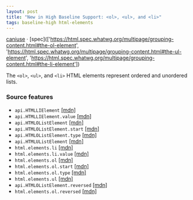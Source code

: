 ```yaml
---
layout: post
title: "New in High Baseline Support: <ol>, <ul>, and <li>"
tags: baseline-high html-elements
---
```


[caniuse](https://caniuse.com/?search=list-elements) · [spec](['https://html.spec.whatwg.org/multipage/grouping-content.html#the-ol-element', 'https://html.spec.whatwg.org/multipage/grouping-content.html#the-ul-element', 'https://html.spec.whatwg.org/multipage/grouping-content.html#the-li-element'])

The `<ol>`, `<ul>`, and `<li>` HTML elements represent ordered and unordered lists.

### Source features

- ``api.HTMLLIElement`` [[mdn]](https://developer.mozilla.org/en-US/search?q=api.HTMLLIElement)
- ``api.HTMLLIElement.value`` [[mdn]](https://developer.mozilla.org/en-US/search?q=api.HTMLLIElement.value)
- ``api.HTMLOListElement`` [[mdn]](https://developer.mozilla.org/en-US/search?q=api.HTMLOListElement)
- ``api.HTMLOListElement.start`` [[mdn]](https://developer.mozilla.org/en-US/search?q=api.HTMLOListElement.start)
- ``api.HTMLOListElement.type`` [[mdn]](https://developer.mozilla.org/en-US/search?q=api.HTMLOListElement.type)
- ``api.HTMLUListElement`` [[mdn]](https://developer.mozilla.org/en-US/search?q=api.HTMLUListElement)
- ``html.elements.li`` [[mdn]](https://developer.mozilla.org/en-US/search?q=html.elements.li)
- ``html.elements.li.value`` [[mdn]](https://developer.mozilla.org/en-US/search?q=html.elements.li.value)
- ``html.elements.ol`` [[mdn]](https://developer.mozilla.org/en-US/search?q=html.elements.ol)
- ``html.elements.ol.start`` [[mdn]](https://developer.mozilla.org/en-US/search?q=html.elements.ol.start)
- ``html.elements.ol.type`` [[mdn]](https://developer.mozilla.org/en-US/search?q=html.elements.ol.type)
- ``html.elements.ul`` [[mdn]](https://developer.mozilla.org/en-US/search?q=html.elements.ul)
- ``api.HTMLOListElement.reversed`` [[mdn]](https://developer.mozilla.org/en-US/search?q=api.HTMLOListElement.reversed)
- ``html.elements.ol.reversed`` [[mdn]](https://developer.mozilla.org/en-US/search?q=html.elements.ol.reversed)
